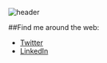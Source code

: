![header](https://user-images.githubusercontent.com/125592853/229899743-e2d81863-75fa-484f-be65-8df6a9c4a24f.png)


##Find me around the web:

- <a href = "https://twitter.com/meghank_ramirez?s=11&t=tWM_eC_g0JGc9ISHby0JPQ"> Twitter </a>
- <a href = "https://www.linkedin.com/in/meghan-ramirez"> LinkedIn </a>

